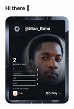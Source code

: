 ### Hi there 👋

<!--
**Mwandoe-Shali/Mwandoe-Shali** is a ✨ _special_ ✨ repository because its `README.md` (this file) appears on your GitHub profile.

Here are some ideas to get you started:

- 🔭 I’m currently working on ...
- 🌱 I’m currently learning ...
- 👯 I’m looking to collaborate on ...
- 🤔 I’m looking for help with ...
- 💬 Ask me about ...
- 📫 How to reach me: ...
- 😄 Pronouns: ...
- ⚡ Fun fact: ...
-->

<a Mwandoe-Shali="https://app.daily.dev/DailyDevTips"><img src="https://github.com/Mwandoe-Shali/Mwandoe-Shali/blob/master/devcard.svg" width="200" alt="Mwandoe Shali's Dev Card"/></a>
